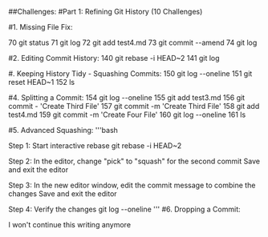 ##Challenges:
#Part 1: Refining Git History (10 Challenges)

#1. Missing File Fix: 

   70  git status
   71  git log
   72  git add test4.md
   73  git commit --amend
   74  git log

#2. Editing Commit History:
  140  git rebase -i HEAD~2
  141  git log

#. Keeping History Tidy - Squashing Commits:
  150  git log --oneline
  151  git reset HEAD~1
  152  ls

#4. Splitting a Commit:
  154  git log --oneline
  155  git add test3.md
  156  git commit - 'Create Third File'
  157  git commit -m 'Create Third File'
  158  git add test4.md
  159  git commit -m 'Create Four File'
  160  git log --oneline
  161  ls

#5. Advanced Squashing:
'''bash

 Step 1: Start interactive rebase
git rebase -i HEAD~2

 Step 2: In the editor, change "pick" to "squash" for the second commit
 Save and exit the editor

 Step 3: In the new editor window, edit the commit message to combine the changes
 Save and exit the editor

 Step 4: Verify the changes
git log --oneline
'''
#6. Dropping a Commit:

I won't continue this writing anymore

